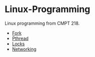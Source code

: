 # Linux-Programming
Linux programming from CMPT 218.

- [Fork](fork.md)
- [Pthread](pthread.md)
- [Locks](locks.md)
- [Networking](networking.md)

